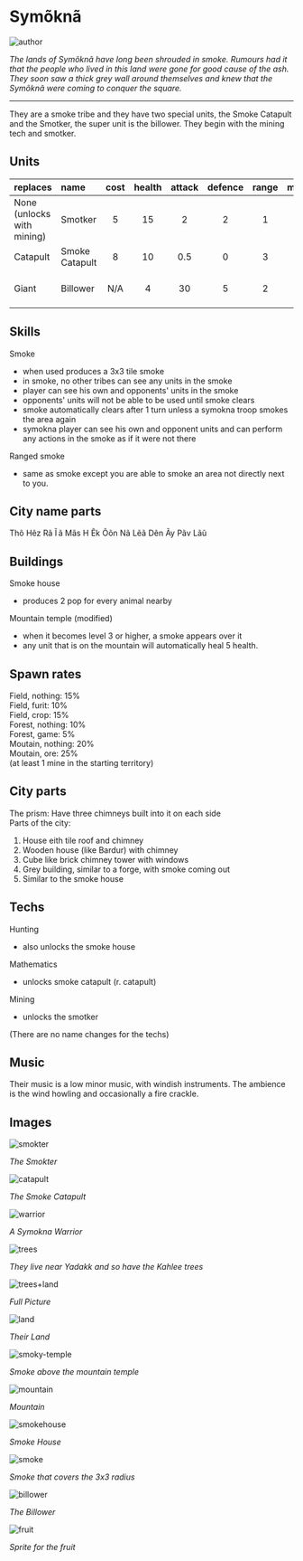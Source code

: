 # Symõknã

![author](https://img.shields.io/badge/author-THomez%233628-%237289DA)

*The lands of Symõknã have long been shrouded in smoke. Rumours had it that the people who lived in this land were gone for good cause of the ash. They soon saw a thick grey wall around themselves and knew that the Symõknã were coming to conquer the square.*

---

They are a smoke tribe and they have two special units, the Smoke Catapult and the Smotker, the super unit is the billower. They begin with the mining tech and smotker.

## Units

| replaces | name | cost | health | attack | defence | range | movement | skills |
|:---------|:-----|:----:|:------:|:------:|:-------:|:-----:|:----:|:-------|
| None (unlocks with mining) | Smotker | 5 | 15 | 2 | 2 | 1 | 2 | Fortify, Smoke, Dash |
| Catapult | Smoke Catapult | 8 | 10 | 0.5 | 0 | 3 | 1 | Ranged smoke |
| Giant | Billower | N/A | 4 | 30 | 5 | 2 | 2 | Ranged Smoke, Dash |

## Skills

Smoke
 - when used produces a 3x3 tile smoke
 - in smoke, no other tribes can see any units in the smoke 
 - player can see his own and opponents' units in the smoke
 - opponents' units will not be able to be used until smoke clears
 - smoke automatically clears after 1 turn unless a symokna troop smokes the area again
 - symokna player can see his own and opponent units and can perform any actions in the smoke as if it were not there

Ranged smoke 
 - same as smoke except you are able to smoke an area not directly next to you.

## City name parts

Thõ Hẽz Rã Ĩ ã Mãs H Ẽk Õõn Nã Lẽã Dẽn Ãy Pãv Lãũ

## Buildings

Smoke house
 - produces 2 pop for every animal nearby
 
Mountain temple (modified) 
 - when it becomes level 3 or higher, a smoke appears over it
 - any unit that is on the mountain will automatically heal 5 health.

## Spawn rates

Field, nothing: 15%  
Field, furit: 10%  
Field, crop: 15%  
Forest, nothing: 10%  
Forest, game: 5%  
Moutain, nothing: 20%  
Moutain, ore: 25%  
(at least 1 mine in the starting territory)

## City parts

The prism: Have three chimneys built into it on each side  
Parts of the city:  
1. House eith tile roof and chimney
2. Wooden house (like Bardur) with chimney
3. Cube like brick chimney tower with windows
4. Grey building, similar to a forge, with smoke coming out
5. Similar to the smoke house

## Techs

Hunting
 - also unlocks the smoke house

Mathematics
 - unlocks smoke catapult (r. catapult)

Mining
 - unlocks the smotker
 
(There are no name changes for the techs)

## Music

Their music is a low minor music, with windish instruments. The ambience is the wind howling and occasionally a fire crackle.

## Images

![smokter](images/symokna0.png)

*The Smokter*

![catapult](images/symokna1.png)

*The Smoke Catapult*

![warrior](images/symokna2.png)

*A Symokna Warrior*

![trees](images/symokna3.png)

*They live near Yadakk and so have the Kahlee trees*

![trees+land](images/symokna4.png)

*Full Picture*

![land](images/symokna5.png)

*Their Land*

![smoky-temple](images/symokna6.png)

*Smoke above the mountain temple*

![mountain](images/symokna7.png)

*Mountain*

![smokehouse](images/symokna8.png)

*Smoke House*

![smoke](images/symokna9.png)

*Smoke that covers the 3x3 radius*

![billower](images/symokna10.png)

*The Billower*

![fruit](images/symokna11.png)

*Sprite for the fruit*
